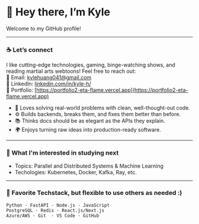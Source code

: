 # 👋 Hey there, I’m Kyle
Welcome to my GitHub profile!

---

### ☕ Let’s connect
I like cutting-edge technologies, gaming, binge-watching shows, and reading martial arts webtoons! Feel free to reach out:  
📨 Email: kylehuang041@gmail.com  
💼 LinkedIn: [linkedin.com/in/kyle-h/](https://www.linkedin.com/in/kyle-h/)  
🌱 Portfolio: [https://portfolio2-eta-flame.vercel.app](https://portfolio2-eta-flame.vercel.app)

- 🧠 Loves solving real-world problems with clean, well-thought-out code.
- ⚙️ Builds backends, breaks them, and fixes them better than before.
- 📚 Thinks docs should be as elegant as the APIs they explain.
- 🌍 Enjoys turning raw ideas into production-ready software.

---

### 🔎 What I'm interested in studying next

- Topics: Parallel and Distributed Systems & Machine Learning
- Techologies: Kubernetes, Docker, Kafka, Ray, etc.

---

### 🧪 Favorite Techstack, but flexible to use others as needed :)

```text
Python · FastAPI · Node.js · JavaScript
PostgreSQL · Redis · React.js/Next.js
Azure/AWS · Git  · VS Code · GitHub
